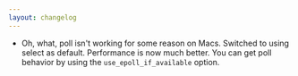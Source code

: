 ```yaml
---
layout: changelog
---
```


- Oh, what, poll isn't working for some reason on Macs. Switched to using select as default. Performance is now much better. You can get poll behavior by using the `use_epoll_if_available` option.
